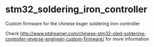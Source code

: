 # stm32_soldering_iron_controller
Custom firmware for the chinese ksger soldering iron controller

Check http://www.ptdreamer.com/chinese-stm32-oled-soldering-controller-reverse-engineer-custom-firmware/ for more information
